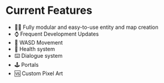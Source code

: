 # Current Features
  * 🧙‍♂️ Fully modular and easy-to-use entity and map creation
  * ⌚ Frequent Development Updates
  * 🔽 WASD Movement
  * 🥊 Health system
  * ⌨️ Dialogue system 
  * 🕹️ Portals
  * 🆚 Custom Pixel Art
